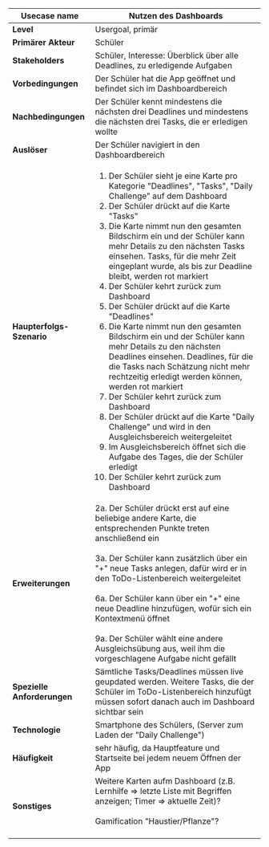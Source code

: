 | **Usecase name**            | Nutzen des Dashboards |
|-----------------------------|-|
| **Level**                   | Usergoal, primär |
| **Primärer Akteur**         | Schüler |
| **Stakeholders**            | Schüler, Interesse: Überblick über alle Deadlines, zu erledigende Aufgaben |
| **Vorbedingungen**          | Der Schüler hat die App geöffnet und befindet sich im Dashboardbereich |
| **Nachbedingungen**         | Der Schüler kennt mindestens die nächsten drei Deadlines und mindestens die nächsten drei Tasks, die er erledigen wollte|
| **Auslöser**                | Der Schüler navigiert in den Dashboardbereich|
| **Haupterfolgs-Szenario**   | <ol><li>Der Schüler sieht je eine Karte pro Kategorie "Deadlines", "Tasks", "Daily Challenge" auf dem Dashboard </li> <li>Der Schüler drückt auf die Karte "Tasks"</li><li>Die Karte nimmt nun den gesamten Bildschirm ein und der Schüler kann mehr Details zu den nächsten Tasks einsehen. Tasks, für die mehr Zeit eingeplant wurde, als bis zur Deadline bleibt, werden rot markiert</li><li>Der Schüler kehrt zurück zum Dashboard</li> <li>Der Schüler drückt auf die Karte "Deadlines"</li><li>Die Karte nimmt nun den gesamten Bildschirm ein und der Schüler kann mehr Details zu den nächsten Deadlines einsehen. Deadlines, für die die Tasks nach Schätzung nicht mehr rechtzeitig erledigt werden können, werden rot markiert</li><li>Der Schüler kehrt zurück zum Dashboard</li><li>Der Schüler drückt auf die Karte "Daily Challenge" und wird in den Ausgleichsbereich weitergeleitet</li><li>Im Ausgleichsbereich öffnet sich die Aufgabe des Tages, die der Schüler erledigt</li><li>Der Schüler kehrt zurück zum Dashboard</li></ol>|
| **Erweiterungen**           | 2a. Der Schüler drückt erst auf eine beliebige andere Karte, die entsprechenden Punkte treten anschließend ein <br/><br/> 3a. Der Schüler kann zusätzlich über ein "+" neue Tasks anlegen, dafür wird er in den ToDo-Listenbereich weitergeleitet<br/> <br/> 6a. Der Schüler kann über ein "+" eine neue Deadline hinzufügen, wofür sich ein Kontextmenü öffnet<br/> <br/>9a. Der Schüler wählt eine andere Ausgleichsübung aus, weil ihm die vorgeschlagene Aufgabe nicht gefällt|
| **Spezielle Anforderungen** | Sämtliche Tasks/Deadlines müssen live geupdated werden. Weitere Tasks, die der Schüler im ToDo-Listenbereich hinzufügt müssen sofort danach auch im Dashboard sichtbar sein|
| **Technologie**             | Smartphone des Schülers, (Server zum Laden der "Daily Challenge")|
| **Häufigkeit**              | sehr häufig, da Hauptfeature und Startseite bei jedem neuem Öffnen der App|
| **Sonstiges**               | Weitere Karten aufm Dashboard (z.B. Lernhilfe => letzte Liste mit Begriffen anzeigen; Timer => aktuelle Zeit)? <br/><br/>Gamification "Haustier/Pflanze"? <br/><br/>|